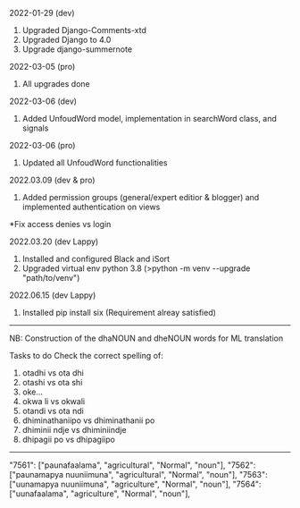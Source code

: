 2022-01-29 (dev)
1. Upgraded Django-Comments-xtd
2. Upgraded Django to 4.0
3. Upgrade django-summernote

2022-03-05 (pro)
1. All upgrades done

2022-03-06 (dev)
1. Added UnfoudWord model, implementation in searchWord class, and signals

2022-03-06 (pro)
1. Updated all UnfoudWord functionalities

2022.03.09 (dev & pro)
1. Added permission groups (general/expert editior & blogger) and implemented authentication on views

*Fix access denies vs login

2022.03.20 (dev Lappy)
1. Installed and configured Black and iSort
2. Upgraded virtual env python 3.8 (>python -m venv --upgrade "path/to/venv")

2022.06.15 (dev Lappy)
1. Installed pip install six (Requirement alreay satisfied)

*********************************************************************************

NB: Construction of the dhaNOUN and dheNOUN words for ML translation


Tasks to do
Check the correct spelling of:
1. otadhi vs ota dhi
2. otashi vs ota shi
3. oke...
4. okwa li vs okwali
5. otandi vs ota ndi
6. dhiminathaniipo vs dhiminathanii po
7. dhiminii ndje vs dhiminiindje
8. dhipagii po vs dhipagiipo

************************************************************************************
"7561": ["paunafaalama", "agricultural", "Normal", "noun"],
    "7562": ["paunamapya nuuniimuna", "agricultural", "Normal", "noun"],
    "7563": ["uunamapya nuuniimuna", "agriculture", "Normal", "noun"],
    "7564": ["uunafaalama", "agriculture", "Normal", "noun"],